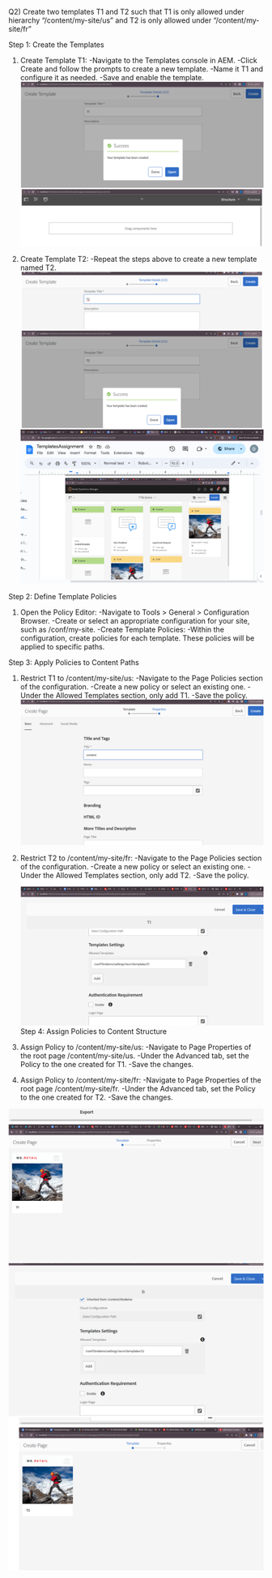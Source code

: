 Q2) Create two templates T1 and T2 such that T1 is only allowed under hierarchy “/content/my-site/us” and T2 is only allowed under “/content/my-site/fr”

Step 1: Create the Templates
1. Create Template T1:
-Navigate to the Templates console in AEM.
-Click Create and follow the prompts to create a new template.
-Name it T1 and configure it as needed.
-Save and enable the template.
![img_29.png](img_29.png)
![img_30.png](img_30.png)

2. Create Template T2:
-Repeat the steps above to create a new template named T2.
![img_31.png](img_31.png)
![img_32.png](img_32.png)
![img_33.png](img_33.png)

Step 2: Define Template Policies
1. Open the Policy Editor:
-Navigate to Tools > General > Configuration Browser.
-Create or select an appropriate configuration for your site, such as /conf/my-site.
-Create Template Policies:
-Within the configuration, create policies for each template. These policies will be applied to specific paths.

Step 3: Apply Policies to Content Paths

1. Restrict T1 to /content/my-site/us:
-Navigate to the Page Policies section of the configuration.
-Create a new policy or select an existing one.
-Under the Allowed Templates section, only add T1.
-Save the policy.
![img_34.png](img_34.png)

2. Restrict T2 to /content/my-site/fr:
-Navigate to the Page Policies section of the configuration.
-Create a new policy or select an existing one.
-Under the Allowed Templates section, only add T2.
-Save the policy.
![img_35.png](img_35.png)
Step 4: Assign Policies to Content Structure
1. Assign Policy to /content/my-site/us:
-Navigate to Page Properties of the root page /content/my-site/us.
-Under the Advanced tab, set the Policy to the one created for T1.
-Save the changes.
2. Assign Policy to /content/my-site/fr:
-Navigate to Page Properties of the root page /content/my-site/fr.
-Under the Advanced tab, set the Policy to the one created for T2.
-Save the changes.

![img_36.png](img_36.png)
![img_37.png](img_37.png)
![img_38.png](img_38.png)
